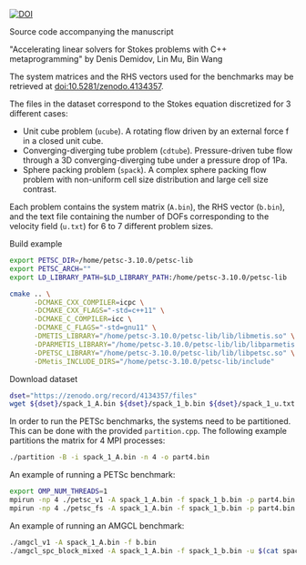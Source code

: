 [![DOI](https://zenodo.org/badge/DOI/10.5281/zenodo.4134357.svg)](https://doi.org/10.5281/zenodo.4134357)

Source code accompanying the manuscript

"Accelerating linear solvers for Stokes problems with C++ metaprogramming"
by Denis Demidov, Lin Mu, Bin Wang

The system matrices and the RHS vectors used for the benchmarks may be
retrieved at [doi:10.5281/zenodo.4134357](https://doi.org/10.5281/zenodo.4134357).

The files in the dataset correspond to the Stokes equation discretized for 3 different cases:

* Unit cube problem (`ucube`). A rotating flow driven by an external force f in a closed unit cube.
* Converging-diverging tube problem (`cdtube`). Pressure-driven tube flow through a 3D converging-diverging tube under a pressure drop of 1Pa.
* Sphere packing problem (`spack`). A complex sphere packing flow problem with non-uniform cell size distribution and large cell size contrast.

Each problem contains the system matrix (`A.bin`), the RHS vector (`b.bin`),
and the text file containing the number of DOFs corresponding to the velocity
field (`u.txt`) for 6 to 7 different problem sizes.

Build example
```sh
export PETSC_DIR=/home/petsc-3.10.0/petsc-lib
export PETSC_ARCH=""
export LD_LIBRARY_PATH=$LD_LIBRARY_PATH:/home/petsc-3.10.0/petsc-lib

cmake .. \
      -DCMAKE_CXX_COMPILER=icpc \
      -DCMAKE_CXX_FLAGS="-std=c++11" \
      -DCMAKE_C_COMPILER=icc \
      -DCMAKE_C_FLAGS="-std=gnu11" \
      -DMETIS_LIBRARY="/home/petsc-3.10.0/petsc-lib/lib/libmetis.so" \
      -DPARMETIS_LIBRARY="/home/petsc-3.10.0/petsc-lib/lib/libparmetis.so" \
      -DPETSC_LIBRARY="/home/petsc-3.10.0/petsc-lib/lib/libpetsc.so" \
      -DMetis_INCLUDE_DIRS="/home/petsc-3.10.0/petsc-lib/include"
```

Download dataset
```sh
dset="https://zenodo.org/record/4134357/files"
wget ${dset}/spack_1_A.bin ${dset}/spack_1_b.bin ${dset}/spack_1_u.txt
```

In order to run the PETSc benchmarks, the systems need to be partitioned. This
can be done with the provided `partition.cpp`. The following example partitions
the matrix for 4 MPI processes:

```sh
./partition -B -i spack_1_A.bin -n 4 -o part4.bin
```

An example of running a PETSc benchmark:
```sh
export OMP_NUM_THREADS=1
mpirun -np 4 ./petsc_v1 -A spack_1_A.bin -f spack_1_b.bin -p part4.bin -ksp_monitor -memory_view
mpirun -np 4 ./petsc_fs -A spack_1_A.bin -f spack_1_b.bin -p part4.bin -u $(cat spack_1_u.txt) -ksp_monitor -memory_view
```

An example of running an AMGCL benchmark:
```sh
./amgcl_v1 -A spack_1_A.bin -f b.bin
./amgcl_spc_block_mixed -A spack_1_A.bin -f spack_1_b.bin -u $(cat spack_1_u.txt)
```
